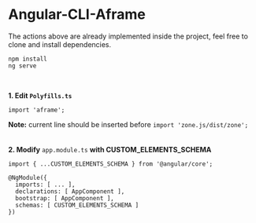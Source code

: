 # Angular-CLI-Aframe
The actions above are already implemented inside the project, feel free to clone and install dependencies.
```
npm install
ng serve 
```
<br>


**1. Edit ```Polyfills.ts```**

```import 'aframe';```

**Note:** current line should be inserted before ```import 'zone.js/dist/zone';``` 
<br><br><br>
**2. Modify**  ```app.module.ts```  **with CUSTOM_ELEMENTS_SCHEMA**

```
import { ...CUSTOM_ELEMENTS_SCHEMA } from '@angular/core';

@NgModule({
  imports: [ ... ],
  declarations: [ AppComponent ],
  bootstrap: [ AppComponent ],
  schemas: [ CUSTOM_ELEMENTS_SCHEMA ]
})

```
